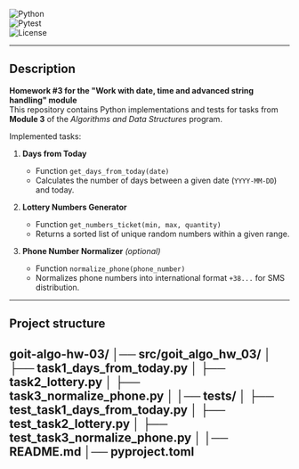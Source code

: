 ![Python](https://img.shields.io/badge/python-3.10%2B-blue.svg)  
![Pytest](https://img.shields.io/badge/tests-pytest-green.svg)  
![License](https://img.shields.io/badge/license-MIT-lightgrey.svg)  

---

## Description  
**Homework #3 for the "Work with date, time and advanced string handling" module**  
This repository contains Python implementations and tests for tasks from **Module 3** of the *Algorithms and Data Structures* program.  

Implemented tasks:  
1. **Days from Today**  
   - Function `get_days_from_today(date)`  
   - Calculates the number of days between a given date (`YYYY-MM-DD`) and today.  

2. **Lottery Numbers Generator**  
   - Function `get_numbers_ticket(min, max, quantity)`  
   - Returns a sorted list of unique random numbers within a given range.  

3. **Phone Number Normalizer** *(optional)*  
   - Function `normalize_phone(phone_number)`  
   - Normalizes phone numbers into international format `+38...` for SMS distribution.  

---

## Project structure  
goit-algo-hw-03/
│── src/goit_algo_hw_03/
│ ├── task1_days_from_today.py
│ ├── task2_lottery.py
│ ├── task3_normalize_phone.py
│
│── tests/
│ ├── test_task1_days_from_today.py
│ ├── test_task2_lottery.py
│ ├── test_task3_normalize_phone.py
│
│── README.md
│── pyproject.toml
---

